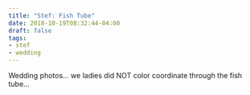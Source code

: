 ```yaml
---
title: "Stef: Fish Tube"
date: 2018-10-19T08:32:44-04:00
draft: false
tags:
- stef
- wedding
---
```

Wedding photos… we ladies did NOT color coordinate through the fish tube...
